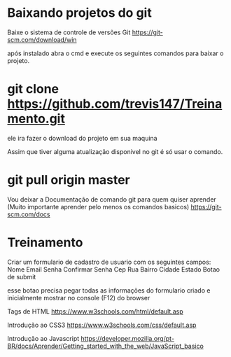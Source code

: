 # Baixando projetos do git
Baixe o sistema de controle de versões Git
https://git-scm.com/download/win

após instalado abra o cmd e execute os seguintes comandos para baixar o projeto.
# git clone https://github.com/trevis147/Treinamento.git
ele ira fazer o download do projeto em sua maquina

Assim que tiver alguma atualização disponivel no git é só usar o comando.
# git pull origin master

Vou deixar a Documentação de comando git para quem quiser aprender (Muito importante aprender pelo menos os comandos basicos)
https://git-scm.com/docs

# Treinamento

Criar um formulario de cadastro de usuario com os seguintes campos:
Nome
Email
Senha
Confirmar Senha
Cep
Rua
Bairro
Cidade
Estado
Botao de submit

esse botao precisa pegar todas as informações do formulario criado e inicialmente mostrar no console (F12) do browser

Tags de HTML 
https://www.w3schools.com/html/default.asp

Introdução ao CSS3
https://www.w3schools.com/css/default.asp

Introdução ao Javascript
https://developer.mozilla.org/pt-BR/docs/Aprender/Getting_started_with_the_web/JavaScript_basico
